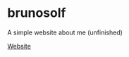 # brunosolf
A simple website about me (unfinished)

[Website](https://typischerkater.github.io/brunosolf/)

